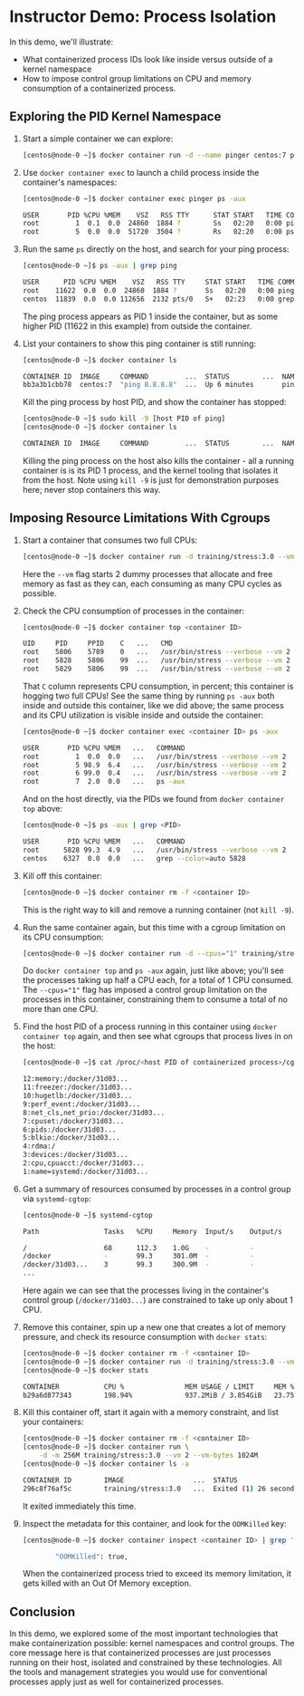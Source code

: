 # Instructor Demo: Process Isolation

In this demo, we'll illustrate:

 - What containerized process IDs look like inside versus outside of a kernel namespace
 - How to impose control group limitations on CPU and memory consumption of a containerized process.

## Exploring the PID Kernel Namespace

1.  Start a simple container we can explore:

    ```bash
    [centos@node-0 ~]$ docker container run -d --name pinger centos:7 ping 8.8.8.8
    ```

2.  Use `docker container exec` to launch a child process inside the container's namespaces:

    ```bash
    [centos@node-0 ~]$ docker container exec pinger ps -aux

    USER       PID %CPU %MEM    VSZ   RSS TTY      STAT START   TIME COMMAND
    root         1  0.1  0.0  24860  1884 ?        Ss   02:20   0:00 ping 8.8.8.8
    root         5  0.0  0.0  51720  3504 ?        Rs   02:20   0:00 ps -aux
    ```

3.  Run the same `ps` directly on the host, and search for your ping process:

    ```bash
    [centos@node-0 ~]$ ps -aux | grep ping

    USER      PID %CPU %MEM    VSZ   RSS TTY     STAT START   TIME COMMAND
    root    11622  0.0  0.0  24860  1884 ?       Ss   02:20   0:00 ping 8.8.8.8
    centos  11839  0.0  0.0 112656  2132 pts/0   S+   02:23   0:00 grep --color=auto ping
    ```

    The ping process appears as PID 1 inside the container, but as some higher PID (11622 in this example) from outside the container.

4.  List your containers to show this ping container is still running:

    ```bash
    [centos@node-0 ~]$ docker container ls

    CONTAINER ID  IMAGE     COMMAND         ...  STATUS        ...  NAMES
    bb3a3b1cbb78  centos:7  "ping 8.8.8.8"  ...  Up 6 minutes       pinger
    ```

    Kill the ping process by host PID, and show the container has stopped:

    ```bash
    [centos@node-0 ~]$ sudo kill -9 [host PID of ping]
    [centos@node-0 ~]$ docker container ls

    CONTAINER ID  IMAGE     COMMAND         ...  STATUS        ...  NAMES
    ```

    Killing the ping process on the host also kills the container - all a running container is is its PID 1 process, and the kernel tooling that isolates it from the host. Note using `kill -9` is just for demonstration purposes here; never stop containers this way.

## Imposing Resource Limitations With Cgroups

1.  Start a container that consumes two full CPUs:

    ```bash
    [centos@node-0 ~]$ docker container run -d training/stress:3.0 --vm 2
    ```

    Here the `--vm` flag starts 2 dummy processes that allocate and free memory as fast as they can, each consuming as many CPU cycles as possible.

2.  Check the CPU consumption of processes in the container:

    ```bash
    [centos@node-0 ~]$ docker container top <container ID>

    UID     PID     PPID    C   ...   CMD
    root    5806    5789    0   ...   /usr/bin/stress --verbose --vm 2
    root    5828    5806    99  ...   /usr/bin/stress --verbose --vm 2
    root    5829    5806    99  ...   /usr/bin/stress --verbose --vm 2
    ```

    That `C` column represents CPU consumption, in percent; this container is hogging two full CPUs! See the same thing by running `ps -aux` both inside and outside this container, like we did above; the same process and its CPU utilization is visible inside and outside the container:

    ```bash
    [centos@node-0 ~]$ docker container exec <container ID> ps -aux

    USER       PID %CPU %MEM   ...   COMMAND
    root         1  0.0  0.0   ...   /usr/bin/stress --verbose --vm 2
    root         5 98.9  6.4   ...   /usr/bin/stress --verbose --vm 2
    root         6 99.0  0.4   ...   /usr/bin/stress --verbose --vm 2
    root         7  2.0  0.0   ...   ps -aux
    ```

    And on the host directly, via the PIDs we found from `docker container top` above:

    ```bash
    [centos@node-0 ~]$ ps -aux | grep <PID>

    USER       PID %CPU %MEM   ...   COMMAND
    root      5828 99.3  4.9   ...   /usr/bin/stress --verbose --vm 2
    centos    6327  0.0  0.0   ...   grep --color=auto 5828
    ```

3.  Kill off this container:

    ```bash
    [centos@node-0 ~]$ docker container rm -f <container ID>
    ```

    This is the right way to kill and remove a running container (not `kill -9`).

4.  Run the same container again, but this time with a cgroup limitation on its CPU consumption:

    ```bash
    [centos@node-0 ~]$ docker container run -d --cpus="1" training/stress:3.0 --vm 2
    ```

    Do `docker container top` and `ps -aux` again, just like above; you'll see the processes taking up half a CPU each, for a total of 1 CPU consumed. The `--cpus="1"` flag has imposed a control group limitation on the processes in this container, constraining them to consume a total of no more than one CPU.

5.  Find the host PID of a process running in this container using `docker container top` again, and then see what cgroups that process lives in on the host:

    ```bash
    [centos@node-0 ~]$ cat /proc/<host PID of containerized process>/cgroup

    12:memory:/docker/31d03...
    11:freezer:/docker/31d03...
    10:hugetlb:/docker/31d03...
    9:perf_event:/docker/31d03...
    8:net_cls,net_prio:/docker/31d03...
    7:cpuset:/docker/31d03...
    6:pids:/docker/31d03...
    5:blkio:/docker/31d03...
    4:rdma:/
    3:devices:/docker/31d03...
    2:cpu,cpuacct:/docker/31d03...
    1:name=systemd:/docker/31d03...
    ```

6.  Get a summary of resources consumed by processes in a control group via `systemd-cgtop`:

    ```bash
    [centos@node-0 ~]$ systemd-cgtop

    Path                Tasks   %CPU     Memory  Input/s    Output/s

    /                   68      112.3    1.0G    -          -
    /docker             -       99.3     301.0M  -          -
    /docker/31d03...    3       99.3     300.9M  -          -
    ...
    ```

    Here again we can see that the processes living in the container's control group (`/docker/31d03...`) are constrained to take up only about 1 CPU. 

7.  Remove this container, spin up a new one that creates a lot of memory pressure, and check its resource consumption with `docker stats`:

    ```bash
    [centos@node-0 ~]$ docker container rm -f <container ID>
    [centos@node-0 ~]$ docker container run -d training/stress:3.0 --vm 2 --vm-bytes 1024M
    [centos@node-0 ~]$ docker stats

    CONTAINER           CPU %               MEM USAGE / LIMIT     MEM %    ...
    b29a6d877343        198.94%             937.2MiB / 3.854GiB   23.75%   ...
    ```

8.  Kill this container off, start it again with a memory constraint, and list your containers:

    ```bash
    [centos@node-0 ~]$ docker container rm -f <container ID>
    [centos@node-0 ~]$ docker container run \
        -d -m 256M training/stress:3.0 --vm 2 --vm-bytes 1024M
    [centos@node-0 ~]$ docker container ls -a

    CONTAINER ID        IMAGE                 ...  STATUS                      
    296c8f76af5c        training/stress:3.0   ...  Exited (1) 26 seconds ago
    ```

    It exited immediately this time.

9.  Inspect the metadata for this container, and look for the `OOMKilled` key:

    ```bash
    [centos@node-0 ~]$ docker container inspect <container ID> | grep 'OOMKilled'

            "OOMKilled": true,
    ```    

    When the containerized process tried to exceed its memory limitation, it gets killed with an Out Of Memory exception.

## Conclusion

In this demo, we explored some of the most important technologies that make containerization possible: kernel namespaces and control groups. The core message here is that containerized processes are just processes running on their host, isolated and constrained by these technologies. All the tools and management strategies you would use for conventional processes apply just as well for containerized processes.
